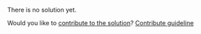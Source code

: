
There is no solution yet.

Would you like to [contribute to the solution](https://github.com/BFEdev/BFE.dev-solutions/blob/main/problem/get-dom-tags_en.md)? [Contribute guideline](https://github.com/BFEdev/BFE.dev-solutions#how-to-contribute)
